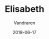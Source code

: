 ---
title: Elisabeth
subtitle: Vandraren
layout: default
modal-id: 39
date: 2018-06-17
img: elisabeth.jpg
thumbnail: elisabeth-thumbnail.jpg
alt: Med dottern på ryggen
project-date: Juni 2018
client: Privat
category: Reportagefoto
description: Elisabeth gillar att promenera med Vega på ryggen. Dottern är till freds där bak vilket är tacksamt för Elisabeth som älskar friluftsliv. <br><br>Promenaderna med Vega som passagerare började tidigt i föräldraledigheten. Till en början virade hon in Vega in i en bärsjal men bytte senare till en sele. Bärselen har varit en god investering eftersom den är lätt att ta på sig, väger ingenting och kan tas med överallt. Selen – till skillnad från en vagn – struntar i hur vägnätet ser ut vilket gör det smidigt att ta sig fram. <br><br>I Vegas ögon är tygsätet med remmar en farkost och en säng där hon kan slockna med huvudet skönt fixerat. För att se om dottern fallit i sömn brukar Elisabeth hålla upp mobilen och ta en bild. Det finns många sömniga minnesbilder på Vega tagna under promenader i naturreservaten kring Kumlenäs eller på landet i Värmland där mormor bor.
---